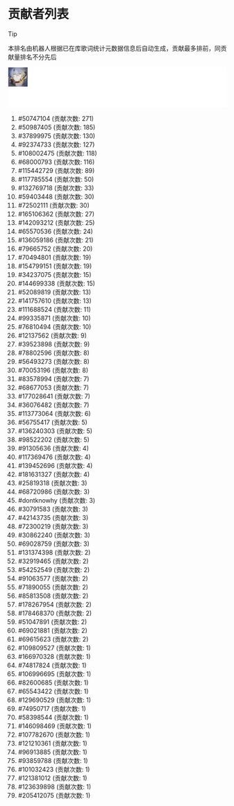 # 贡献者列表

> [!TIP]
> 本排名由机器人根据已在库歌词统计元数据信息后自动生成，贡献最多排前，同贡献量排名不分先后

![贡献者头像画廊](./CONTRIBUTORS.svg)

1. #50747104 (贡献次数: 271)
2. #50987405 (贡献次数: 185)
3. #37899975 (贡献次数: 130)
4. #92374733 (贡献次数: 127)
5. #108002475 (贡献次数: 118)
6. #68000793 (贡献次数: 116)
7. #115442729 (贡献次数: 89)
8. #117785554 (贡献次数: 50)
9. #132769718 (贡献次数: 33)
10. #59403448 (贡献次数: 30)
11. #72502111 (贡献次数: 30)
12. #165106362 (贡献次数: 27)
13. #142093212 (贡献次数: 25)
14. #65570536 (贡献次数: 24)
15. #136059186 (贡献次数: 21)
16. #79665752 (贡献次数: 20)
17. #70494801 (贡献次数: 19)
18. #154799151 (贡献次数: 19)
19. #34237075 (贡献次数: 15)
20. #144699338 (贡献次数: 15)
21. #52089819 (贡献次数: 13)
22. #141757610 (贡献次数: 13)
23. #111688524 (贡献次数: 11)
24. #99335871 (贡献次数: 10)
25. #76810494 (贡献次数: 10)
26. #12137562 (贡献次数: 9)
27. #39523898 (贡献次数: 9)
28. #78802596 (贡献次数: 8)
29. #56493273 (贡献次数: 8)
30. #70053196 (贡献次数: 8)
31. #83578994 (贡献次数: 7)
32. #68677053 (贡献次数: 7)
33. #177028641 (贡献次数: 7)
34. #36076482 (贡献次数: 7)
35. #113773064 (贡献次数: 6)
36. #56755417 (贡献次数: 5)
37. #136240303 (贡献次数: 5)
38. #98522202 (贡献次数: 5)
39. #91305636 (贡献次数: 4)
40. #117369476 (贡献次数: 4)
41. #139452696 (贡献次数: 4)
42. #181631327 (贡献次数: 4)
43. #25819318 (贡献次数: 3)
44. #68720986 (贡献次数: 3)
45. #dontknowhy (贡献次数: 3)
46. #30791583 (贡献次数: 3)
47. #42143735 (贡献次数: 3)
48. #72300219 (贡献次数: 3)
49. #30862240 (贡献次数: 3)
50. #69028759 (贡献次数: 3)
51. #131374398 (贡献次数: 2)
52. #32919465 (贡献次数: 2)
53. #54252549 (贡献次数: 2)
54. #91063577 (贡献次数: 2)
55. #71890055 (贡献次数: 2)
56. #85813508 (贡献次数: 2)
57. #178267954 (贡献次数: 2)
58. #178468370 (贡献次数: 2)
59. #51047891 (贡献次数: 2)
60. #69021881 (贡献次数: 2)
61. #69615623 (贡献次数: 2)
62. #109809527 (贡献次数: 1)
63. #166970328 (贡献次数: 1)
64. #74817824 (贡献次数: 1)
65. #106996695 (贡献次数: 1)
66. #82600685 (贡献次数: 1)
67. #65543422 (贡献次数: 1)
68. #129690529 (贡献次数: 1)
69. #74950717 (贡献次数: 1)
70. #58398544 (贡献次数: 1)
71. #146098469 (贡献次数: 1)
72. #107782670 (贡献次数: 1)
73. #121210361 (贡献次数: 1)
74. #96913885 (贡献次数: 1)
75. #93859788 (贡献次数: 1)
76. #101032423 (贡献次数: 1)
77. #121381012 (贡献次数: 1)
78. #123639898 (贡献次数: 1)
79. #205412075 (贡献次数: 1)
